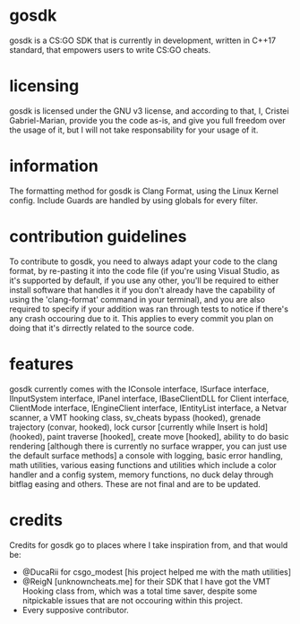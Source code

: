 # gosdk
gosdk is a CS:GO SDK that is currently in development, written in C++17 standard, that empowers users to write CS:GO cheats.

# licensing
gosdk is licensed under the GNU v3 license, and according to that, I, Cristei Gabriel-Marian, provide you the code as-is, and give you full freedom over the usage of it, but I will not take responsability for your usage of it.

# information
The formatting method for gosdk is Clang Format, using the Linux Kernel config. Include Guards are handled by using globals for every filter.

# contribution guidelines
To contribute to gosdk, you need to always adapt your code to the clang format, by re-pasting it into the code file (if you're using Visual Studio, as it's supported by default, if you use any other, you'll be required to either install software that handles it if you don't already have the capability of using the 'clang-format' command in your terminal), and you are also required to specify if your addition was ran through tests to notice if there's any crash occouring due to it. This applies to every commit you plan on doing that it's dirrectly related to the source code.

# features
gosdk currently comes with the IConsole interface, ISurface interface, IInputSystem interface, IPanel interface, IBaseClientDLL for Client interface, ClientMode interface, IEngineClient interface, IEntityList interface, a Netvar scanner, a VMT hooking class, sv_cheats bypass (hooked), grenade trajectory (convar, hooked), lock cursor [currently while Insert is hold] (hooked), paint traverse [hooked], create move [hooked], ability to do basic rendering [although there is currently no surface wrapper, you can just use the default surface methods] a console with logging, basic error handling, math utilities, various easing functions and utilities which include a color handler and a config system, memory functions, no duck delay through bitflag easing and others. These are not final and are to be updated.

# credits
Credits for gosdk go to places where I take inspiration from, and that would be:
- @DucaRii for csgo_modest [his project helped me with the math utilities]
- @ReigN [unknowncheats.me] for their SDK that I have got the VMT Hooking class from, which was a total time saver, despite some nitpickable issues that are not occouring within this project.
- Every supposive contributor.
